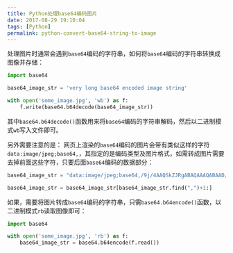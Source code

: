 ```yaml
---
title: Python处理base64编码图片
date: 2017-08-29 19:10:04
tags: [Python]
permalink: python-convert-base64-string-to-image
---
```

处理图片时通常会遇到`base64`编码的字符串，如何将`base64`编码的字符串转换成图像并存储：
```python
import base64

base64_image_str = 'very long base64 encoded image string'

with open('some_image.jpg', 'wb') as f:
    f.write(base64.b64decode(base64_image_str))
```
其中`base64.b64decode()`函数用来将`base64`编码的字符串解码，然后以二进制模式`wb`写入文件即可。
<!-- more -->
另外需要注意的是：
网页上渲染的`base64`编码的图片会带有类似这样的字符`data:image/jpeg;base64,`，其指定的是编码类型及图片格式，如需转成图片需要去掉前面这些字符，只要后面`base64`编码的数据部分：
```python
base64_image_str = "data:image/jpeg;base64,/9j/4AAQSkZJRgABAQAAAQABAAD/2wBDA......."

base64_image_str = base64_image_str[base64_image_str.find(",")+1:]
```
如果，需要将图片转成`base64`编码的字符串，只需`base64.b64encode()`函数，以二进制模式`rb`读取图像即可：
```python
import base64

with open('some_image.jpg', 'rb') as f:
    base64_image_str = base64.b64encode(f.read())
```